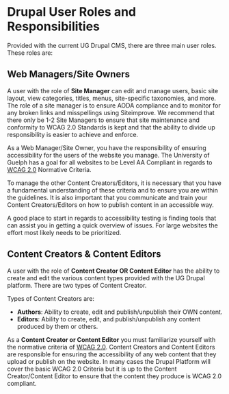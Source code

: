 # Drupal User Roles and Responsibilities
Provided with the current UG Drupal CMS, there are three main user roles. These roles are: 

## Web Managers/Site Owners

A user with the role of **Site Manager** can edit and manage users, basic site layout, view categories, titles, menus, site-specific taxonomies, and more. The role of a site manager is to ensure AODA compliance and to monitor for any broken links and misspellings using Siteimprove. We recommend that there only be 1-2 Site Managers to ensure that site maintenance and conformity to WCAG 2.0 Standards is kept and that the ability to divide up responsibility is easier to achieve and enforce.

As a Web Manager/Site Owner, you have the responsibility of ensuring accessibility for the users of the website you manage. The University of Guelph has a goal for all websites to be Level AA Compliant in regards to [WCAG 2.0](https://www.w3.org/TR/WCAG20/) Normative Criteria. 

To manage the other Content Creators/Editors, it is necessary that you have a fundamental understanding of these criteria and to ensure you are within the guidelines. It is also important that you communicate and train your Content Creators/Editors on how to publish content in an accessible way.

A good place to start in regards to accessibility testing is finding tools that can assist you in getting a quick overview of issues. For large websites the effort most likely needs to be prioritized.

## Content Creators & Content Editors

A user with the role of **Content Creator OR Content Editor** has the ability to create and edit the various content types provided with the UG Drupal platform. There are two types of Content Creator.

Types of Content Creators are:

* **Authors**: Ability to create, edit and publish/unpublish their OWN content.
* **Editors**: Ability to create, edit, and publish/unpublish any content produced by them or others.

As a **Content Creator or Content Editor** you must familiarize yourself with the normative criteria of [WCAG 2.0](https://www.w3.org/TR/WCAG20/). Content Creators and Content Editors are responsible for ensuring the accessibility of any web content that they upload or publish on the website. In many cases the Drupal Platform will cover the basic WCAG 2.0 Criteria but it is up to the Content Creator/Content Editor to ensure that the content they produce is WCAG 2.0 compliant.
